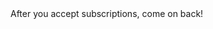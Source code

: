 <head>

 <script src="https://cdn.onesignal.com/sdks/OneSignalSDK.js" async=""></script>
<script>
   var OneSignal = window.OneSignal || [];
    var initConfig = {
        appId: "5b5be79a-c8b9-4458-8ea6-ad1170a06e1e",
        notifyButton: {
            enable: true
        },
    };
    OneSignal.push(function () {
        OneSignal.SERVICE_WORKER_PARAM = { scope: '/web/OneSignal-Web-SDK-HTTPS-Integration-Files/' };
        OneSignal.SERVICE_WORKER_PATH = '/web/OneSignal-Web-SDK-HTTPS-Integration-Files//OneSignalSDKWorker.js'
        OneSignal.SERVICE_WORKER_UPDATER_PATH = '/web/OneSignal-Web-SDK-HTTPS-Integration-Files//OneSignalSDKUpdaterWorker.js'
        OneSignal.init(initConfig);
    });
 
OneSignal.push(function() {
  OneSignal.isPushNotificationsEnabled().then(function(isEnabled) {
    if (isEnabled)
  
      open(location, '_self').close();
    else
      console.log("Push notifications are not enabled yet.");      
  });
});
 
</script>
  
  
  
  

  
</head>
<body>
  After you accept subscriptions, come on back!</body>

